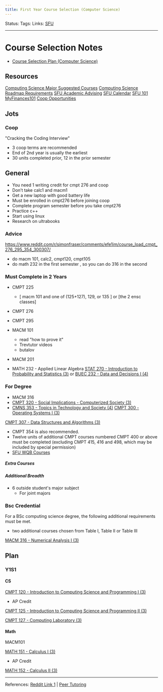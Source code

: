 ```yaml
---
title: First Year Course Selection (Computer Science)
---
```

Status:
Tags:
Links: [SFU](out/sfu.md)
___
# Course Selection Notes
- [Course Selection Plan (Computer Science)](out/course-selection-plan-computer-science.md)

## Resources
[Computing Science Major Suggested Courses](https://www.sfu.ca/computing/current-students/undergraduate-students/programs/computing-science-major.html)
[Computing Science Roadmap Requirements](http://www.sfu.ca/students/calendar/2015/spring/programs/computing-science/major/bachelor-of-science-or-bachelor-of-arts.html)
[SFU Academic Advising](https://www.sfu.ca/students/academicadvising.html)
[SFU Calendar](https://www.sfu.ca/students/calendar/2021/summer.html)
[SFU 101](https://www.sfu.ca/students/newundergrads/after-you-accept/fall/sfu101.html)
[MyFinances101](https://www.sfu.ca/students/financialaid/myfinances101.html)
[Coop Opportunities](http://www.sfu.ca/computing/prospective-students/undergraduate-students/cooperative-education.html)
## Jots
### Coop
"Cracking the Coding Interview"
- 3 coop terms are recommended
- End of 2nd year is usually the earliest
- 30 units completed prior, 12 in the prior semester
## General
-   You need 1 writing credit for cmpt 276 and coop
-   Don’t take calc1 and macm1
-   Get a new laptop with good battery life
-   Must be enrolled in cmpt276 before joining coop
-   Complete program semester before you take cmpt276
-   Practice c++
-   Start using linux
-   Research on ultrabooks
### Advice
https://www.reddit.com/r/simonfraser/comments/efe1im/course_load_cmpt_276_295_354_300307/
- do macm 101, calc2, cmpt120, cmpt105
- do math 232 in the first semester , so you can do 316 in the second
### Must Complete in 2 Years
-  CMPT 225
	-  \[ macm 101 and one of (125+127), 129, or 135 \] or \[the 2 ensc classes\]
- CMPT 276
- CMPT 295
- MACM 101
	- read "how to prove it"
	- Trevtutor videos
	- butalov

- MACM 201
- MATH 232 - Applied Linear Algebra
[STAT 270 - Introduction to Probability and Statistics (3)](http://www.sfu.ca/students/calendar/2019/summer/programs/computing-science/major/bachelor-of-science-or-bachelor-of-arts.html#) or [BUEC 232 - Data and Decisions I (4)](http://www.sfu.ca/students/calendar/2019/summer/programs/computing-science/major/bachelor-of-science-or-bachelor-of-arts.html#)
### For Degree
- MACM 316
- [CMPT 320 - Social Implications - Computerized Society (3)](http://www.sfu.ca/students/calendar/2015/spring/programs/computing-science/major/bachelor-of-science-or-bachelor-of-arts.html#)
- [CMNS 353 - Topics in Technology and Society (4)](http://www.sfu.ca/students/calendar/2015/spring/programs/computing-science/major/bachelor-of-science-or-bachelor-of-arts.html#)
[CMPT 300 - Operating Systems I (3)](http://www.sfu.ca/students/calendar/2019/summer/programs/computing-science/major/bachelor-of-science-or-bachelor-of-arts.html#)

[CMPT 307 - Data Structures and Algorithms (3)](http://www.sfu.ca/students/calendar/2019/summer/programs/computing-science/major/bachelor-of-science-or-bachelor-of-arts.html#)
- CMPT 354 is also recommended.
- Twelve units of additional CMPT courses numbered CMPT 400 or above must be completed (excluding CMPT 415, 416 and 498, which may be included by special permission)
- [SFU WQB Courses](out/sfu-wqb-courses.md)
##### Extra Courses


##### Additional Breadth
- 6 outside student's major subject
	- For joint majors
### Bsc Credential
For a BSc computing science degree, the following additional requirements must be met.

-   two additional courses chosen from Table I, Table II or Table III

[MACM 316 - Numerical Analysis I (3)](http://www.sfu.ca/students/calendar/2019/summer/programs/computing-science/major/bachelor-of-science-or-bachelor-of-arts.html#)
## Plan
### Y1S1
####  CS
[CMPT 120 - Introduction to Computing Science and Programming I (3)](http://www.sfu.ca/students/calendar/2019/summer/programs/computing-science/major/bachelor-of-science-or-bachelor-of-arts.html#)
- AP Credit

[CMPT 125 - Introduction to Computing Science and Programming II (3)](http://www.sfu.ca/students/calendar/2019/summer/programs/computing-science/major/bachelor-of-science-or-bachelor-of-arts.html#)

[CMPT 127 - Computing Laboratory (3)](http://www.sfu.ca/students/calendar/2019/summer/programs/computing-science/major/bachelor-of-science-or-bachelor-of-arts.html#)
#### Math
MACM101

[MATH 151 - Calculus I (3)](http://www.sfu.ca/students/calendar/2019/summer/programs/computing-science/major/bachelor-of-science-or-bachelor-of-arts.html#)
- AP Credit

[MATH 152 - Calculus II (3)](http://www.sfu.ca/students/calendar/2019/summer/programs/computing-science/major/bachelor-of-science-or-bachelor-of-arts.html#)
___
References: [Reddit Link 1](https://www.reddit.com/r/simonfraser/comments/5xxzno/got\_into\_sfu\_computer\_science\_how\_to\_prepare/denijsp?utm\_source=share&utm\_medium=web2x&context=3) | [Peer Tutoring](https://www.sfu.ca/computing/current-students/undergraduate-students/student-resources/cs\_peer\_tutoring.html)

